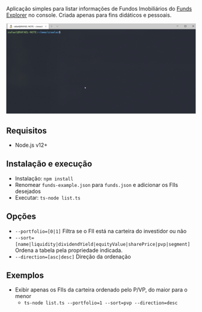 Aplicação simples para listar informações de Fundos Imobiliários do [Funds Explorer](https://www.fundsexplorer.com.br) no console. Criada apenas para fins didáticos e pessoais.

![](example.gif)

## Requisitos

- Node.js v12+

## Instalação e execução

- Instalação: `npm install`
- Renomear `funds-example.json` para `funds.json` e adicionar os FIIs desejados
- Executar: `ts-node list.ts`

## Opções

- `--portfolio=[0|1]` Filtra se o FII está na carteira do investidor ou não
- `--sort=[name|liquidity|dividendYield|equityValue|sharePrice|pvp|segment]` Ordena a tabela pela propriedade indicada.
- `--direction=[asc|desc]` Direção da ordenação

## Exemplos

- Exibir apenas os FIIs da carteira ordenado pelo P/VP, do maior para o menor
    - `ts-node list.ts --portfolio=1 --sort=pvp --direction=desc`
